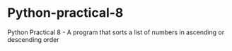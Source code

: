 # Python-practical-8
Python Practical 8 - A program that sorts a list of numbers in ascending or descending order
